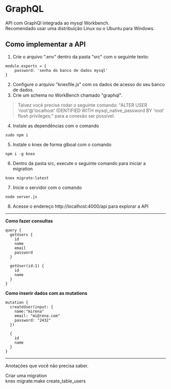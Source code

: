 # GraphQL
API com GraphQl integrada ao mysql Workbench.  
Recomendado usar uma distribuição Linux ou o Ubuntu para Windows.


## Como implementar a API
1. Crie o arquivo “.env” dentro da pasta "src" com o seguinte texto:
```
module.exports = {
    password: 'senha do banco de dados mysql'
}
```

2. Configure o arquivo "knexfile.js" com os dados de acesso do seu banco de dados.
3. Crie um schema no WorkBench chamado "graphql".
> Talvez você precise rodar o seguinte comando: "ALTER USER 'root'@'localhost' IDENTIFIED WITH mysql_native_password BY 'root'
flush privileges;" para a conexão ser possível.
4. Instale as dependências com o comando 
```shell
sudo npm i
```
5. Instale o knex de forma glboal com o comando 
```shell
npm i -g knex
```
6. Dentro da pasta src, execute o seguinte comando para iniciar a migration
```shell
knex migrate:latest
```
7. Inicie o servidor com o comando
```shell
node server.js
```
8. Acesse o endereço http://localhost:4000/api para explorar a API

--------------

**Como fazer consultas**
```
query {
  getUsers {
    id
    name
    email
    password
  }
  
  getUser(id:1) {
    id
    name
  }
}
```

**Como inserir dados com as mutations**
```
mutation {
  createUser(input: {
    name:"mirena"
    email: "mi@rena.com"
    password: "2432"
  })
  
  {
    id
    name
  }
}
```

-----------

Anotações que você não precisa saber.

Criar uma migration    
knex migrate:make create_table_users   
